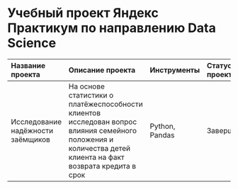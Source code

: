 # Учебный проект Яндекс Практикум по направлению Data Science

|Название проекта|Описание проекта|Инструменты|Статус проекта|
|:---------------|:---------------|:----------|:----------|
|Исследование надёжности заёмщиков|На основе статистики о платёжеспособности клиентов исследован вопрос влияния семейного положения и количества детей клиента на факт возврата кредита в срок|Python, Pandas|Завершён|